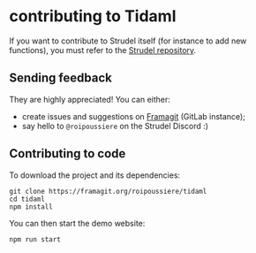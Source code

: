 # contributing to Tidaml

If you want to contribute to Strudel itself (for instance to add new functions), you must refer to the [Strudel repository](https://github.com/tidalcycles/strudel).

## Sending feedback

They are highly appreciated! You can either:

- create issues and suggestions on [Framagit](https://framagit.org/roipoussiere/tidaml/-/issues) (GitLab instance);
- say hello to `@roipoussiere` on the Strudel Discord :)

## Contributing to code

To download the project and its dependencies:

```
git clone https://framagit.org/roipoussiere/tidaml
cd tidaml
npm install
```

You can then start the demo website:

```
npm run start
```
